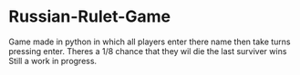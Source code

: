 # Russian-Rulet-Game
Game made in python in which all players enter there name then take turns pressing enter. Theres a 1/8 chance that they wil die the last surviver wins
Still a work in progress.

